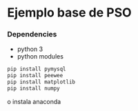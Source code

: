 # Ejemplo base de PSO

### Dependencies

* python 3
* python modules
```bash
pip install pymysql
pip install peewee
pip install matplotlib
pip install numpy
```

o instala anaconda